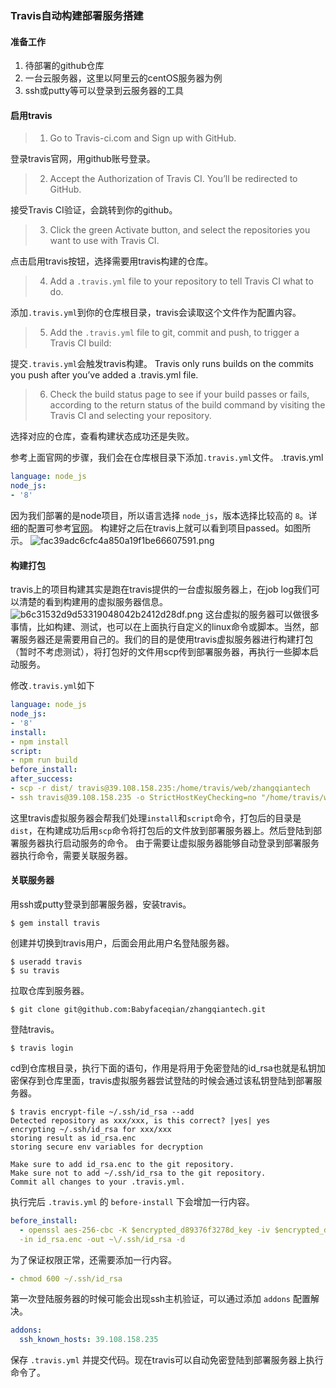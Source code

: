 ### Travis自动构建部署服务搭建
#### 准备工作
1. 待部署的github仓库
2. 一台云服务器，这里以阿里云的centOS服务器为例
3. ssh或putty等可以登录到云服务器的工具

#### 启用travis
>
> 1. Go to Travis-ci.com and Sign up with GitHub.

登录travis官网，用github账号登录。
> 2. Accept the Authorization of Travis CI. You’ll be redirected to GitHub.

接受Travis CI验证，会跳转到你的github。
> 3. Click the green Activate button, and select the repositories you want to use with Travis CI.

点击启用travis按钮，选择需要用travis构建的仓库。
> 4. Add a `.travis.yml` file to your repository to tell Travis CI what to do.

添加`.travis.yml`到你的仓库根目录，travis会读取这个文件作为配置内容。
> 5. Add the `.travis.yml` file to git, commit and push, to trigger a Travis CI build:

提交`.travis.yml`会触发travis构建。
Travis only runs builds on the commits you push after you’ve added a .travis.yml file.
> 6. Check the build status page to see if your build passes or fails, according to the return status of the build command by visiting the Travis CI and selecting your repository.

选择对应的仓库，查看构建状态成功还是失败。


参考上面官网的步骤，我们会在仓库根目录下添加`.travis.yml`文件。
.travis.yml
```yml
language: node_js
node_js:
- '8'
```
因为我们部署的是node项目，所以语言选择 `node_js`，版本选择比较高的 `8`。详细的配置可参考[官网](https://docs.travis-ci.com/user/languages/javascript-with-nodejs/)。
构建好之后在travis上就可以看到项目passed。如图所示。
![fac39adc6cfc4a850a19f1be66607591.png](evernotecid://5CEB42F5-35BD-4DEF-B080-D633405A01FA/appyinxiangcom/2715342/ENResource/p19)

#### 构建打包
travis上的项目构建其实是跑在travis提供的一台虚拟服务器上，在job log我们可以清楚的看到构建用的虚拟服务器信息。
![b6c31532d9d53319048042b2412d28df.png](evernotecid://5CEB42F5-35BD-4DEF-B080-D633405A01FA/appyinxiangcom/2715342/ENResource/p20)
这台虚拟的服务器可以做很多事情，比如构建、测试，也可以在上面执行自定义的linux命令或脚本。当然，部署服务器还是需要用自己的。我们的目的是使用travis虚拟服务器进行构建打包（暂时不考虑测试），将打包好的文件用scp传到部署服务器，再执行一些脚本启动服务。

修改`.travis.yml`如下
```yml
language: node_js
node_js:
- '8'
install:
- npm install
script:
- npm run build
before_install:
after_success:
- scp -r dist/ travis@39.108.158.235:/home/travis/web/zhangqiantech
- ssh travis@39.108.158.235 -o StrictHostKeyChecking=no "/home/travis/web/zhangqiantech/run.sh"

```
这里travis虚拟服务器会帮我们处理`install`和`script`命令，打包后的目录是`dist`，在构建成功后用`scp`命令将打包后的文件放到部署服务器上。然后登陆到部署服务器执行启动服务的命令。
由于需要让虚拟服务器能够自动登录到部署服务器执行命令，需要关联服务器。

#### 关联服务器
用ssh或putty登录到部署服务器，安装travis。
```vim
$ gem install travis
```
创建并切换到travis用户，后面会用此用户名登陆服务器。
```vim
$ useradd travis
$ su travis
```
拉取仓库到服务器。
```vim
$ git clone git@github.com:Babyfaceqian/zhangqiantech.git
```
登陆travis。
```vim
$ travis login
```
cd到仓库根目录，执行下面的语句，作用是将用于免密登陆的id_rsa也就是私钥加密保存到仓库里面，travis虚拟服务器尝试登陆的时候会通过该私钥登陆到部署服务器。
```vim
$ travis encrypt-file ~/.ssh/id_rsa --add
Detected repository as xxx/xxx, is this correct? |yes| yes
encrypting ~/.ssh/id_rsa for xxx/xxx
storing result as id_rsa.enc
storing secure env variables for decryption

Make sure to add id_rsa.enc to the git repository.
Make sure not to add ~/.ssh/id_rsa to the git repository.
Commit all changes to your .travis.yml.
```
执行完后 `.travis.yml` 的 `before-install` 下会增加一行内容。
```yml
before_install:
  - openssl aes-256-cbc -K $encrypted_d89376f3278d_key -iv $encrypted_d89376f3278d_iv
  -in id_rsa.enc -out ~\/.ssh/id_rsa -d
```
为了保证权限正常，还需要添加一行内容。
```yml
- chmod 600 ~/.ssh/id_rsa
```
第一次登陆服务器的时候可能会出现ssh主机验证，可以通过添加 `addons` 配置解决。
```yml
addons:
  ssh_known_hosts: 39.108.158.235
```
保存 `.travis.yml` 并提交代码。现在travis可以自动免密登陆到部署服务器上执行命令了。